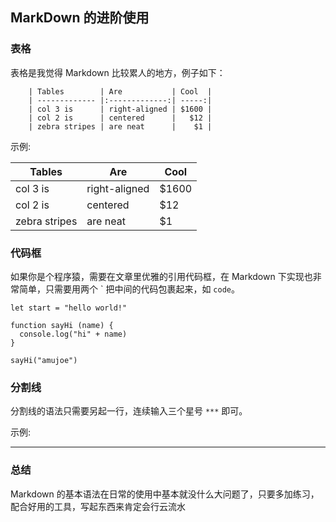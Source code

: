 ## MarkDown 的进阶使用



### 表格

表格是我觉得 Markdown 比较累人的地方，例子如下：

```
	| Tables        | Are           | Cool  |
	| ------------- |:-------------:| -----:|
	| col 3 is      | right-aligned | $1600 |
	| col 2 is      | centered      |   $12 |
	| zebra stripes | are neat      |    $1 |
```

示例:

| Tables        | Are           | Cool  |
| ------------- | ------------- | ----- |
| col 3 is      | right-aligned | $1600 |
| col 2 is      | centered      | $12   |
| zebra stripes | are neat      | $1    |



### 代码框

如果你是个程序猿，需要在文章里优雅的引用代码框，在 Markdown 下实现也非常简单，只需要用两个 ` 把中间的代码包裹起来，如 ``code``。

```
let start = "hello world!"

function sayHi (name) {
  console.log("hi" + name)
}

sayHi("amujoe")
```



### 分割线

分割线的语法只需要另起一行，连续输入三个星号 `***` 即可。

示例:

***





### 总结

Markdown 的基本语法在日常的使用中基本就没什么大问题了，只要多加练习，配合好用的工具，写起东西来肯定会行云流水